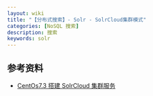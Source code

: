 ```yaml
---
layout: wiki
title: "【分布式搜索】- Solr - SolrCloud集群模式"
categories: [NoSQL 搜索]
description: 搜索
keywords: solr
---
```


## 参考资料

* [CentOs7.3 搭建 SolrCloud 集群服务](https://segmentfault.com/a/1190000010836061)